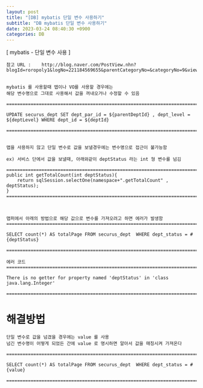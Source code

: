 ```yaml
---
layout: post
title: "[DB] mybatis 단일 변수 사용하기"
subtitle: "DB mybatis 단일 변수 사용하기"
date: 2023-03-24 08:40:30 +0900
categories: DB
---
```

[ mybatis - 단일 변수 사용 ]

	참고 URL : 	http://blog.naver.com/PostView.nhn?blogId=roropoly1&logNo=221184569655&parentCategoryNo=&categoryNo=9&viewDate=&isShowPopularPosts=true&from=search


	mybatis 를 사용할때 맵이나 VO를 사용할 경우에는
	해당 변수명으로 그대로 사용해서 값을 꺼내오거나 수정할 수 있음

	=====================================================================================================================================================
	
	UPDATE securus_dept SET dept_par_id = ${parentDeptId} , dept_level = ${deptLevel} WHERE dept_id = ${deptId}

	=====================================================================================================================================================


	맵을 사용하지 않고 단일 변수로 값을 보낼경우에는 변수명으로 접근이 불가능함

	ex) 서비스 단에서 값을 보낼때, 아래와같이 deptStatus 라는 int 형 변수를 넘김
	
	=====================================================================================================================================================
	public int getTotalCount(int deptStatus){
        return sqlSession.selectOne(namespace+".getTotalCount" , deptStatus);
    }
	=====================================================================================================================================================

	
	
	맵퍼에서 아래의 방법으로 해당 값으로 변수를 가져오려고 하면 에러가 발생함
	=====================================================================================================================================================
	
	SELECT count(*) AS totalPage FROM securus_dept  WHERE dept_status = #{deptStatus}

	=====================================================================================================================================================

	에러 코드
	=====================================================================================================================================================

	There is no getter for property named 'deptStatus' in 'class java.lang.Integer'

	=====================================================================================================================================================





# 해결방법

	단일 변수로 값을 넘겼을 경우에는 value 를 사용
	넘긴 변수명이 어떻게 되었든 간에 value 로 명시하면 알아서 값을 매칭시켜 가져온다

	=====================================================================================================================================================
	
	SELECT count(*) AS totalPage FROM securus_dept  WHERE dept_status = #{value}

	=====================================================================================================================================================

                                                                                                                                                                                                                                                                                                                                                                                                                                                                                                                                                                                                                                                                                                                                                                                                                                                                                                                                                                                                                                                                                                                                                                                                                                                                                                                                                                                                                                                                                                                                                                                                                                                                                                                                                                                                                                                                                                                                                                                                                                                                                                                                                                                                                                                                                                                                                                                                                                                                                                                                                                                                                                                                                                                                                                                             
